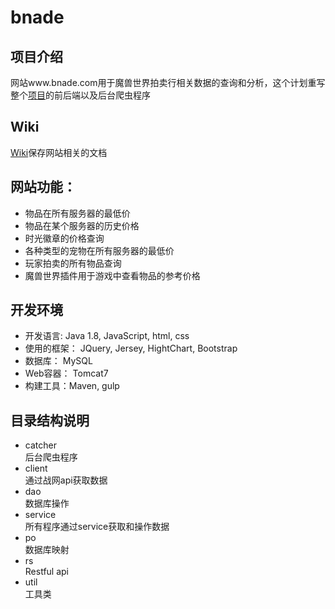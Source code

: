 # bnade

## 项目介绍
网站www.bnade.com用于魔兽世界拍卖行相关数据的查询和分析，这个计划重写整个[项目](https://github.com/liufeng0103/bnade-old)的前后端以及后台爬虫程序

## Wiki
[Wiki](https://github.com/liufeng0103/bnade/wiki/BNADE-Wiki)保存网站相关的文档

## 网站功能：
- 物品在所有服务器的最低价
- 物品在某个服务器的历史价格
- 时光徽章的价格查询
- 各种类型的宠物在所有服务器的最低价
- 玩家拍卖的所有物品查询
- 魔兽世界插件用于游戏中查看物品的参考价格 

## 开发环境
- 开发语言: Java 1.8, JavaScript, html, css
- 使用的框架： JQuery, Jersey, HightChart, Bootstrap
- 数据库： MySQL
- Web容器： Tomcat7
- 构建工具：Maven, gulp

## 目录结构说明
- catcher  
后台爬虫程序
- client  
通过战网api获取数据
- dao  
数据库操作
- service  
所有程序通过service获取和操作数据
- po  
数据库映射
- rs  
Restful api
- util  
工具类